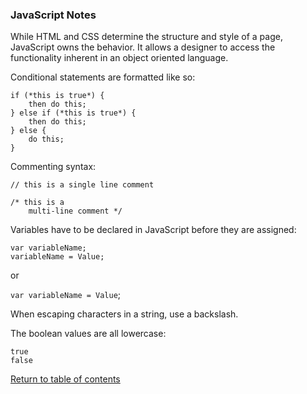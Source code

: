 ### JavaScript Notes

While HTML and CSS determine the structure and style of a page, JavaScript owns the behavior. It allows a designer to access the functionality inherent in an object oriented language.

Conditional statements are formatted like so:

```
if (*this is true*) {
    then do this;
} else if (*this is true*) {
    then do this;
} else {
    do this;
}
```

Commenting syntax:

`// this is a single line comment`

```
/* this is a
    multi-line comment */
```

Variables have to be declared in JavaScript before they are assigned:

```
var variableName;
variableName = Value;
```

or

`var variableName = Value`;

When escaping characters in a string, use a backslash.

The boolean values are all lowercase:

```
true
false
```

[Return to table of contents](../README.md)
